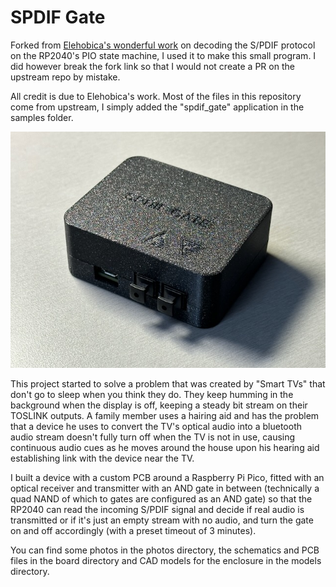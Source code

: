 # SPDIF Gate

Forked from [Elehobica's wonderful work](https://github.com/elehobica/pico_spdif_rx) on decoding the S/PDIF protocol on the RP2040's
PIO state machine, I used it to make this small program. I did however break the fork link so that I would not create a PR on the
upstream repo by mistake.

All credit is due to Elehobica's work. Most of the files in this repository come from upstream, I simply added the "spdif_gate" application
in the samples folder.

![](photos/IMG_9227.jpeg)

This project started to solve a problem that was created by "Smart TVs" that don't go to sleep when you think they do. They keep humming 
in the background when the display is off, keeping a steady bit stream on their TOSLINK outputs. A family member uses a hairing aid and has 
the problem that a device he uses to convert the TV's optical audio into a bluetooth audio stream doesn't fully turn off when the TV is not 
in use, causing continuous audio cues as he moves around the house upon his hearing aid establishing link with the device near the TV.

I built a device with a custom PCB around a Raspberry Pi Pico, fitted with an optical receiver and transmitter with an AND gate in between 
(technically a quad NAND of which to gates are configured as an AND gate) so that the RP2040 can read the incoming S/PDIF signal and 
decide if real audio is transmitted or if it's just an empty stream with no audio, and turn the gate on and off accordingly 
(with a preset timeout of 3 minutes).

You can find some photos in the photos directory, the schematics and PCB files in the board directory and CAD models for the enclosure in the models directory.
